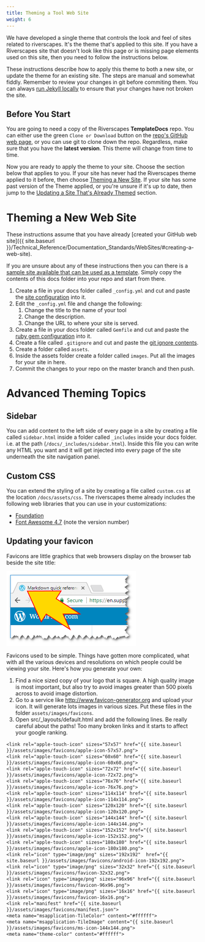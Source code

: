 ```yaml
---
title: Theming a Tool Web Site
weight: 6
---
```


We have developed a single theme that controls the look and feel of sites related to riverscapes. It's the theme that's applied to this site. If you have a Riverscapes site that doesn't look like this page or is missing page elements used on this site, then you need to follow the instructions below.

These instructions describe how to apply this theme to both a new site, or update the theme for an existing site. The steps are manual and somewhat fiddly. Remember to review your changes in git before commiting them. You can always [run Jekyll locally](jekyll_toolbox.html#running-jekyll-locally) to ensure that your changes have not broken the site.

## Before You Start

You are going to need a copy of the Riverscapes **TemplateDocs** repo. You can either use the green `Clone or Download` button on the [repo's GitHub web page](https://github.com/Riverscapes/TemplateDocs), or you can use git to clone down the repo. Regardless, make sure that you have the **latest version**. This theme will change from time to time.

Now you are ready to apply the theme to your site. Choose the section below that applies to you. If your site has never had the Riverscapes theme applied to it before, then choose [Theming a New Site](#theming-a-new-site). If your site has some past version of the Theme applied, or you're unsure if it's up to date, then jump to the [Updating a Site That's Already Themed](#updating-a-site-thats-already-themed) section.


# Theming a New Web Site

These instructions assume that you have already [created your GitHub web site]({{ site.baseurl }}/Technical_Reference/Documentation_Standards/WebSites/#creating-a-web-site).

If you are unsure about any of these instructions then you can there is a [sample site available that can be used as a template](https://github.com/Riverscapes/riverscapes-jekyll-theme/tree/master/docs). Simply copy the contents of this docs folder into your repo and start from there.

1. Create a file in your docs folder called `_config.yml` and cut and paste the [site configuration](https://raw.githubusercontent.com/Riverscapes/riverscapes-jekyll-theme/master/docs/_config.yml) into it.
1. Edit the `_config.yml` file and change the following:
    1. Change the title to the name of your tool
    1. Change the description.
    1. Change the URL to where your site is served.
1. Create a file in your docs folder called `Gemfile` and cut and paste the [ruby gem configuration](https://raw.githubusercontent.com/Riverscapes/riverscapes-jekyll-theme/master/docs/_config.yml) into it.
1. Create a file called `.gitignore` and cut and paste the [git ignore contents](https://raw.githubusercontent.com/Riverscapes/riverscapes-jekyll-theme/master/docs/.gitignore).
1. Create a folder called `assets`.
1. Inside the assets folder create a folder called `images`. Put all the images for your site in here.
1. Commit the changes to your repo on the master branch and then push.

# Advanced Theming Topics

## Sidebar

You can add content to the left side of every page in a site by creating a file called `sidebar.html` inside a folder called `_includes` inside your docs folder. i.e. at the path (`/docs/_includes/sidebar.html`). Inside this file you can write any HTML you want and it will get injected into every page of the site underneath the site navigation panel.

## Custom CSS

You can extend the styling of a site by creating a file called `custom.css` at the location `/docs/assets/css`. The riverscapes theme already includes the following web libraries that you can use in your customizations:

* [Foundation](https://foundation.zurb.com/)
* [Font Awesome 4.7](https://fontawesome.com/v4.7.0/) (note the version number)


## Updating your favicon

Favicons are little graphics that web browsers display on the browser tab beside the site title:

![favicon](/assets/images/favicon_demo.png)

Favicons used to be simple. Things have gotten more complicated, what with all the various devices and resolutions on which people could be viewing your site. Here's how you generate your own:

1. Find a nice sized copy of your logo that is square. A high quality image is most important, but also try to avoid images greater than 500 pixels across to avoid image distortion.
1. Go to a service like <http://www.favicon-generator.org> and upload your icon. It will generate lots images in various sizes. Put these files in the folder `assets/images/favicons`.
1. Open src/_layouts/default.html and add the following lines. Be really careful about the paths! Too many broken links and it starts to affect your google ranking.

```
<link rel="apple-touch-icon" sizes="57x57" href="{{ site.baseurl }}/assets/images/favicons/apple-icon-57x57.png">
<link rel="apple-touch-icon" sizes="60x60" href="{{ site.baseurl }}/assets/images/favicons/apple-icon-60x60.png">
<link rel="apple-touch-icon" sizes="72x72" href="{{ site.baseurl }}/assets/images/favicons/apple-icon-72x72.png">
<link rel="apple-touch-icon" sizes="76x76" href="{{ site.baseurl }}/assets/images/favicons/apple-icon-76x76.png">
<link rel="apple-touch-icon" sizes="114x114" href="{{ site.baseurl }}/assets/images/favicons/apple-icon-114x114.png">
<link rel="apple-touch-icon" sizes="120x120" href="{{ site.baseurl }}/assets/images/favicons/apple-icon-120x120.png">
<link rel="apple-touch-icon" sizes="144x144" href="{{ site.baseurl }}/assets/images/favicons/apple-icon-144x144.png">
<link rel="apple-touch-icon" sizes="152x152" href="{{ site.baseurl }}/assets/images/favicons/apple-icon-152x152.png">
<link rel="apple-touch-icon" sizes="180x180" href="{{ site.baseurl }}/assets/images/favicons/apple-icon-180x180.png">
<link rel="icon" type="image/png" sizes="192x192"  href="{{ site.baseurl }}/assets/images/favicons/android-icon-192x192.png">
<link rel="icon" type="image/png" sizes="32x32" href="{{ site.baseurl }}/assets/images/favicons/favicon-32x32.png">
<link rel="icon" type="image/png" sizes="96x96" href="{{ site.baseurl }}/assets/images/favicons/favicon-96x96.png">
<link rel="icon" type="image/png" sizes="16x16" href="{{ site.baseurl }}/assets/images/favicons/favicon-16x16.png">
<link rel="manifest" href="{{ site.baseurl }}/assets/images/favicons/manifest.json">
<meta name="msapplication-TileColor" content="#ffffff">
<meta name="msapplication-TileImage" content="{{ site.baseurl }}/assets/images/favicons/ms-icon-144x144.png">
<meta name="theme-color" content="#ffffff">
```